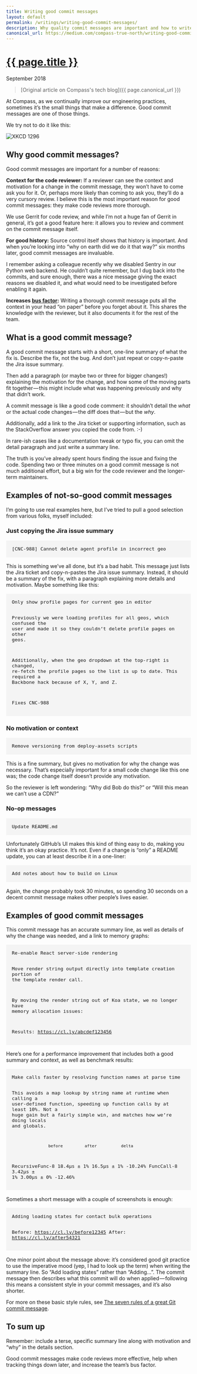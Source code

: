 ```yaml
---
title: Writing good commit messages
layout: default
permalink: /writings/writing-good-commit-messages/
description: Why quality commit messages are important and how to write them
canonical_url: https://medium.com/compass-true-north/writing-good-commit-messages-fc33af9d6321
---
```

<style>
.commit-msg {
    font-family: monospace;
    font-size: 92.5%;
    white-space: pre-wrap;
    background: #f4f4f4;
    padding: 1.2em;
    margin: 1.2em 0;
}
</style>

<h1><a href="{{ page.permalink }}">{{ page.title }}</a></h1>
<p class="subtitle">September 2018</p>

> [Original article on Compass's tech blog]({{ page.canonical_url }})


At Compass, as we continually improve our engineering practices, sometimes it’s the small things that make a difference. Good commit messages are one of those things.

We try not to do it like this:

![XKCD 1296](/images/git_commit_2x.png)

## Why good commit messages?

Good commit messages are important for a number of reasons:

**Context for the code reviewer:** If a reviewer can see the context and motivation for a change in the commit message, they won’t have to come ask you for it. Or, perhaps more likely than coming to ask you, they’ll do a very cursory review. I believe this is the most important reason for good commit messages: they make code reviews more thorough.

We use Gerrit for code review, and while I’m not a huge fan of Gerrit in general, it’s got a good feature here: it allows you to review and comment on the commit message itself.

**For good history:** Source control itself shows that history is important. And when you’re looking into “why on earth did we do it that way?” six months later, good commit messages are invaluable.

I remember asking a colleague recently why we disabled Sentry in our Python web backend. He couldn’t quite remember, but I dug back into the commits, and sure enough, there was a nice message giving the exact reasons we disabled it, and what would need to be investigated before enabling it again.

**Increases [bus factor](https://en.wikipedia.org/wiki/Bus_factor):** Writing a thorough commit message puts all the context in your head “on paper” before you forget about it. This shares the knowledge with the reviewer, but it also documents it for the rest of the team.

## What is a good commit message?

A good commit message starts with a short, one-line summary of what the fix is. Describe the fix, not the bug. And don’t just repeat or copy-n-paste the Jira issue summary.

Then add a paragraph (or maybe two or three for bigger changes!) explaining the motivation for the change, and how some of the moving parts fit together — this might include what was happening previously and why that didn’t work.

A commit message is like a good code comment: it shouldn’t detail the <i>what</i> or the actual code changes — the diff does that — but the <i>why</i>.

Additionally, add a link to the Jira ticket or supporting information, such as the StackOverflow answer you copied the code from. :-)

In rare-ish cases like a documentation tweak or typo fix, you can omit the detail paragraph and just write a summary line.

The truth is you’ve already spent hours finding the issue and fixing the code. Spending two or three minutes on a good commit message is not much additional effort, but a big win for the code reviewer and the longer-term maintainers.

## Examples of not-so-good commit messages

I’m going to use real examples here, but I’ve tried to pull a good selection from various folks, myself included:

### Just copying the Jira issue summary

<div class="commit-msg">[CNC-988] Cannot delete agent profile in incorrect geo</div>

This is something we’ve all done, but it’s a bad habit. This message just lists the Jira ticket and copy-n-pastes the Jira issue summary. Instead, it should be a summary of the fix, with a paragraph explaining more details and motivation. Maybe something like this:

<div class="commit-msg">Only show profile pages for current geo in editor

Previously we were loading profiles for all geos, which confused the user and made it so they couldn’t delete profile pages on other geos.

Additionally, when the geo dropdown at the top-right is changed, re-fetch the profile pages so the list is up to date. This required a Backbone hack because of X, Y, and Z.

Fixes CNC-988</div>

### No motivation or context

<div class="commit-msg">Remove versioning from deploy-assets scripts</div>

This is a fine summary, but gives no motivation for why the change was necessary. That’s especially important for a small code change like this one was; the code change itself doesn’t provide any motivation.

So the reviewer is left wondering: “Why did Bob do this?” or “Will this mean we can’t use a CDN?”

### No-op messages

<div class="commit-msg">Update README.md</div>

Unfortunately GitHub’s UI makes this kind of thing easy to do, making you think it’s an okay practice. It’s not. Even if a change is “only” a README update, you can at least describe it in a one-liner:

<div class="commit-msg">Add notes about how to build on Linux</div>

Again, the change probably took 30 minutes, so spending 30 seconds on a decent commit message makes other people’s lives easier.

## Examples of good commit messages

This commit message has an accurate summary line, as well as details of why the change was needed, and a link to memory graphs:

<div class="commit-msg">Re-enable React server-side rendering

Move render string output directly into template creation portion of the template render call.

By moving the render string out of Koa state, we no longer have memory allocation issues:

Results: https://cl.ly/abcdef123456</div>

Here’s one for a performance improvement that includes both a good summary and context, as well as benchmark results:

<div class="commit-msg">Make calls faster by resolving function names at parse time

This avoids a map lookup by string name at runtime when calling a user-defined function, speeding up function calls by at least 10%. Not a huge gain but a fairly simple win, and matches how we’re doing locals and globals.

                   before         after          delta
RecursiveFunc-8    18.4µs ± 1%    16.5µs ± 1%    -10.24%
FuncCall-8         3.42µs ± 1%    3.00µs ± 0%    -12.46%</div>

Sometimes a short message with a couple of screenshots is enough:

<div class="commit-msg">Adding loading states for contact bulk operations

Before: https://cl.ly/before12345
After: https://cl.ly/after54321</div>

One minor point about the message above: it’s considered good git practice to use the imperative mood (yep, I had to look up the term) when writing the summary line. So “Add loading states” rather than “Adding…”. The commit message then describes what this commit will do when applied — following this means a consistent style in your commit messages, and it’s also shorter.

For more on these basic style rules, see [The seven rules of a great Git commit message](https://chris.beams.io/posts/git-commit/#seven-rules).

## To sum up

Remember: include a terse, specific summary line along with motivation and “why” in the details section.

Good commit messages make code reviews more effective, help when tracking things down later, and increase the team’s bus factor.
